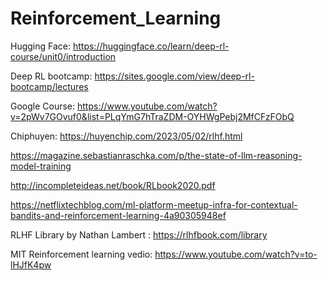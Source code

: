 # Reinforcement_Learning

Hugging Face: https://huggingface.co/learn/deep-rl-course/unit0/introduction

Deep RL bootcamp: https://sites.google.com/view/deep-rl-bootcamp/lectures

Google Course: https://www.youtube.com/watch?v=2pWv7GOvuf0&list=PLqYmG7hTraZDM-OYHWgPebj2MfCFzFObQ

Chiphuyen: https://huyenchip.com/2023/05/02/rlhf.html

https://magazine.sebastianraschka.com/p/the-state-of-llm-reasoning-model-training

http://incompleteideas.net/book/RLbook2020.pdf

https://netflixtechblog.com/ml-platform-meetup-infra-for-contextual-bandits-and-reinforcement-learning-4a90305948ef

RLHF Library by Nathan Lambert : https://rlhfbook.com/library

MIT Reinforcement learning vedio: https://www.youtube.com/watch?v=to-lHJfK4pw




